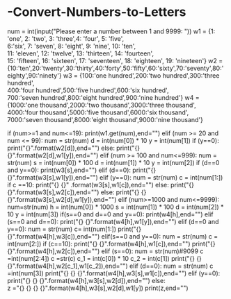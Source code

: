 # -Convert-Numbers-to-Letters
num = int(input("Please enter a number between 1 and 9999: "))
w1 = {1: 'one', 2: 'two', 3: 'three',4: 'four', 5: 'five', \
            6:'six', 7: 'seven', 8: 'eight', 9: 'nine', 10: 'ten', \
            11: 'eleven', 12: 'twelve', 13: 'thirteen', 14: 'fourteen', \
            15: 'fifteen', 16: 'sixteen', 17: 'seventeen', 18: 'eighteen', 19: 'nineteen'}
w2 = {10:'ten',20:'twenty',30:'thirty',40:'forty',50:'fifty',60:'sixty',70:'seventy',80:'eighty',90:'ninety'}
w3 = {100:'one hundred',200:'two hundred',300:'three hundred', \
           400:'four hundred',500:'five hundred',600:'six hundred',\
           700:'seven hundred',800:'eight hundred',900:'nine hundred'}
w4 = {1000:'one thousand',2000:'two thousand',3000:'three thousand', \
           4000:'four thousand',5000:'five thousand',6000:'six thousand',\
           7000:'seven thousand',8000:'eight thousand',9000:'nine thousand'}

if (num>=1 and num<=19):
    print(w1.get(num),end="")
elif (num >= 20 and num <= 99):
    num = str(num)
    d = int(num[0]) * 10 
    y = int(num[1])
    if (y==0):
        print("{}".format(w2[d]),end="")
    else:
        print("{} {}".format(w2[d],w1[y]),end="")
elif (num >= 100 and num<=999):
    num = str(num)
    s = int(num[0]) * 100
    d = int(num[1]) * 10
    y = int(num[2])
    if (d==0 and y==0):
        print(w3[s],end="")
    elif (d==0):
        print("{} {}".format(w3[s],w1[y]),end="")
    elif (y==0):
        num = str(num)
        c = int(num[1:])
        if c ==10:
            print("{} {}" .format(w3[s],w1[c]),end="")
        else:
            print("{} {}".format(w3[s],w2[c]),end="")
    else:
        print("{} {} {}".format(w3[s],w2[d],w1[y]),end="")
elif (num>=1000 and num<=9999):
    num=str(num)
    h = int(num[0]) * 1000
    s = int(num[1]) * 100
    d = int(num[2]) * 10
    y = int(num[3])
    if(s==0 and d==0 and y==0):
        print(w4[h],end="")
    elif (s==0 and d==0):
        print("{} {}".format(w4[h],w1[y]),end="")
    elif (d==0  and y==0):
        num = str(num)
        c= int(num[1:])
        print("{} {}".format(w4[h],w3[c]),end="")
    elif(s==0 and y==0):
        num = str(num)
        c = int(num[2:])
        if (c==10):
            print("{} {}".format(w4[h],w1[c]),end="")
        print("{} {}".format(w4[h],w2[c]),end="")
    elif (s==0):
        num = str(num)#9099
        c =int(num[2:4])
        c =str(c)
        c_1 = int(c[0]) * 10
        c_2 = int(c[1])
        print("{} {} {}".format(w4[h],w2[c_1],w1[c_2]),end="")
    elif (d==0):
        num = str(num)
        c =int(num[3])
        print("{} {} {}".format(w4[h],w3[s],w1[c]),end="")
    elif (y==0):
        print("{} {} {}".format(w4[h],w3[s],w2[d]),end="")
    else:    
        z ="{} {} {} {}".format(w4[h],w3[s],w2[d],w1[y])
        print(z,end="")  
